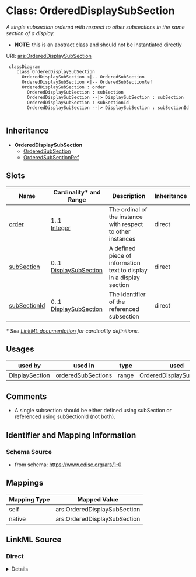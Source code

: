# Class: OrderedDisplaySubSection

_A single subsection ordered with respect to other subsections in the same section of a display._


* __NOTE__: this is an abstract class and should not be instantiated directly

URI: [ars:OrderedDisplaySubSection](https://www.cdisc.org/ars/1-0/OrderedDisplaySubSection)




```mermaid
 classDiagram
    class OrderedDisplaySubSection
      OrderedDisplaySubSection <|-- OrderedSubSection
      OrderedDisplaySubSection <|-- OrderedSubSectionRef
      OrderedDisplaySubSection : order        
        OrderedDisplaySubSection : subSection        
        OrderedDisplaySubSection --|> DisplaySubSection : subSection
        OrderedDisplaySubSection : subSectionId        
        OrderedDisplaySubSection --|> DisplaySubSection : subSectionId
        
```




## Inheritance
* **OrderedDisplaySubSection**
    * [OrderedSubSection](OrderedSubSection.md)
    * [OrderedSubSectionRef](OrderedSubSectionRef.md)



## Slots

| Name | Cardinality* and Range | Description | Inheritance |
| ---  | --- | --- | --- |
| [order](order.md) | 1..1 <br/> [Integer](Integer.md) | The ordinal of the instance with respect to other instances | direct |
| [subSection](subSection.md) | 0..1 <br/> [DisplaySubSection](DisplaySubSection.md) | A defined piece of information text to display in a display section | direct |
| [subSectionId](subSectionId.md) | 0..1 <br/> [DisplaySubSection](DisplaySubSection.md) | The identifier of the referenced subsection | direct |

_* See [LinkML documentation](https://linkml.io/linkml/schemas/slots.html#slot-cardinality) for cardinality definitions._




## Usages

| used by | used in | type | used |
| ---  | --- | --- | --- |
| [DisplaySection](DisplaySection.md) | [orderedSubSections](orderedSubSections.md) | range | [OrderedDisplaySubSection](OrderedDisplaySubSection.md) |






## Comments

* A single subsection should be either defined using subSection or referenced using subSectionId (not both).

## Identifier and Mapping Information







### Schema Source


* from schema: https://www.cdisc.org/ars/1-0





## Mappings

| Mapping Type | Mapped Value |
| ---  | ---  |
| self | ars:OrderedDisplaySubSection |
| native | ars:OrderedDisplaySubSection |





## LinkML Source

<!-- TODO: investigate https://stackoverflow.com/questions/37606292/how-to-create-tabbed-code-blocks-in-mkdocs-or-sphinx -->

### Direct

<details>
```yaml
name: OrderedDisplaySubSection
description: A single subsection ordered with respect to other subsections in the
  same section of a display.
comments:
- A single subsection should be either defined using subSection or referenced using
  subSectionId (not both).
from_schema: https://www.cdisc.org/ars/1-0
rank: 1000
abstract: true
slots:
- order
- subSection
- subSectionId
slot_usage:
  order:
    name: order
    domain_of:
    - OrderedListItem
    - WhereClause
    - OrderedGroupingFactor
    - OrderedDisplay
    - OrderedDisplaySubSection
    required: true

```
</details>

### Induced

<details>
```yaml
name: OrderedDisplaySubSection
description: A single subsection ordered with respect to other subsections in the
  same section of a display.
comments:
- A single subsection should be either defined using subSection or referenced using
  subSectionId (not both).
from_schema: https://www.cdisc.org/ars/1-0
rank: 1000
abstract: true
slot_usage:
  order:
    name: order
    domain_of:
    - OrderedListItem
    - WhereClause
    - OrderedGroupingFactor
    - OrderedDisplay
    - OrderedDisplaySubSection
    required: true
attributes:
  order:
    name: order
    description: The ordinal of the instance with respect to other instances.
    from_schema: https://www.cdisc.org/ars/1-0
    rank: 1000
    alias: order
    owner: OrderedDisplaySubSection
    domain_of:
    - OrderedListItem
    - WhereClause
    - OrderedGroupingFactor
    - OrderedDisplay
    - OrderedDisplaySubSection
    range: integer
    required: true
  subSection:
    name: subSection
    description: A defined piece of information text to display in a display section.
    from_schema: https://www.cdisc.org/ars/1-0
    rank: 1000
    alias: subSection
    owner: OrderedDisplaySubSection
    domain_of:
    - OrderedDisplaySubSection
    range: DisplaySubSection
    inlined: true
  subSectionId:
    name: subSectionId
    description: The identifier of the referenced subsection.
    from_schema: https://www.cdisc.org/ars/1-0
    rank: 1000
    alias: subSectionId
    owner: OrderedDisplaySubSection
    domain_of:
    - OrderedDisplaySubSection
    range: DisplaySubSection
    inlined: false

```
</details>